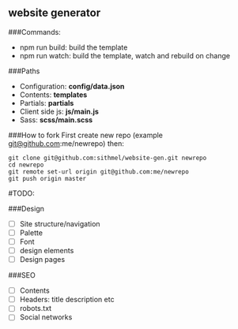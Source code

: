 website generator
-----------------

###Commands:
* npm run build: build the template
* npm run watch: build the template, watch and rebuild on change

###Paths
* Configuration: **config/data.json**
* Contents: **templates**
* Partials: **partials**
* Client side js: **js/main.js**
* Sass: **scss/main.scss**

###How to fork
First create new repo (example git@github.com:me/newrepo) then:
```
git clone git@github.com:sithmel/website-gen.git newrepo
cd newrepo
git remote set-url origin git@github.com:me/newrepo
git push origin master
```

#TODO:

###Design
- [ ] Site structure/navigation
- [ ] Palette
- [ ] Font
- [ ] design elements
- [ ] Design pages

###SEO
- [ ] Contents
- [ ] Headers: title description etc
- [ ] robots.txt
- [ ] Social networks
